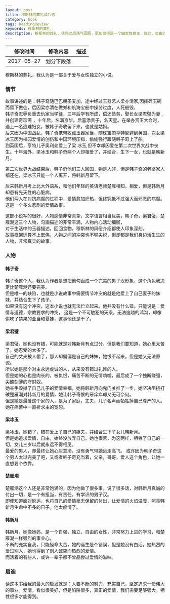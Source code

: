 ```yaml
---
layout: post
title: 穆斯林的葬礼读后感
category: book
tags: ReadingReview
keywords: 穆斯林的葬礼
description: 穆斯林的葬礼，读完之后荡气回肠，更加觉得是一个偏女性民主，独立，自由的书。
---
```

	  
| 修改时间 |    修改内容        | 描述  |
| ------------- |:-------------:| -----:|
| 2017-05-27     | 划分下段落| |

穆斯林的葬礼，我认为是一部关于爱与女性独立的小说。

### 情节 

故事讲述的是：韩子奇随巴巴朝圣麦加，途中经过玉器艺人梁亦清家,因摔碎玉碗而留下做徒，后因梁亦清在做郑和航海宝船中操劳过度，人死船毁，<br>
韩子奇忍辱负重去仇家当学徒，三年后学有所成，偿还债务，娶长女梁君璧为妻 ,<br>
并创建奇珍斋 ，十年后，名满京华。后喜添贵子，名天星。在举办赏玉大会时，遇上一名逃难妇女，被韩子奇收留下来，也就是姑妈。<br>
后来因为中国战乱，韩子奇携带收藏玉器家当，随珠宝商亨特躲避到英国，次女梁冰玉因为校园爱情的创伤和中国环境压抑，偷偷强行跟随韩子奇上了船。<br>
到英国后，亨特儿子奥利弗爱上了梁 冰玉,但不幸却因爱在第二次世界大战中丧生。十年海外，梁冰玉和韩子奇两个人却相爱了，并结合，生下一女，也就是韩新月。

第二次世界大战结束后，韩子奇他们三人回国，物是人非，但是韩子奇的老婆家人都还在，梁冰玉只能一个人离开，将韩新月留下。<br>

后来韩新月考上北大外语系，和他们年轻的英语老师楚雁相知，相爱，但是韩新月却患有先天性的心脏病，<br>
他们两人在对抗病魔的过程中，爱情愈加炽热，但终究抵不过强大而邪恶的病魔。<br>
这是一个多么悲剧的爱情故事。<br>

这部小说写的很好，人物感情非常真挚，文字语言相当优美，韩子奇，梁君璧，楚雁潮这三个人物，勾画描述的非常丰满，人物内心活动细腻，<br>
对于生活中的玉器描述，回回食物，穆斯林的风俗介绍都使人印象深刻。<br>
故事框架远算不上宏伟，人物之间的冲突也不够尖锐，但却都是我们身边活生生的人物，非常真实的故事。<br>

### 人物 

#### 韩子奇
韩子奇这个人，我认为作者是想把他勾画成一个完美的男子汉形象，这个角色我决定比楚雁潮还要完美。<br>
但是唯一的缺陷，也就是小说故事中需要情节冲突的就是他爱上了自己妻子的妹妹，并结合生下了孩子。<br>
如果没有这个冲突，这本小说也就无法伫立起来。他并没有什么错。只能说是：爱情与道德，宗教要求的冲突，
这是一个不可触犯的天条，无法逾越的鸿沟，却像偷吃了禁果的亚当和夏娃，这事他还是干了。<br>

#### 梁君璧
梁君璧，她也没有错，可能就是对韩新月有点过分，但是我们要知道，她心里太苦了，她忍受的太多了。<br>
自己的丈夫被人偷了，那人却偏偏是自己的妹妹，她恨不起来，但是她又无法原谅。<br>
所以她是那个对主永远虔诚的人，从来没有错过礼拜的人。<br>
但是她的心也是肉长的，被仇恨，痛苦不断的无情啃噬，最后成了一个独断赚强，尖酸刻薄的守财奴。<br>
她亲手毁掉了自己儿子的爱情幸福，她将韩新月向鬼门关推了一步，她坚决阻挠打破楚雁潮对韩新月的爱情，她让韩子奇恨的牙痒痒却又无可奈何。<br>
但是她是最爱这个家的人，是为了家庭，丈夫，儿子名声而牺牲掉自己尊严的人。她在痛苦中一直祈求主的宽恕。<br>


#### 梁冰玉
梁冰玉，她错了，错在爱上了自己的姐夫，并结合生下了女儿韩新月。<br>
但是她追求爱情，自由，始终没放弃自己。她也很苦，为这两样，牺牲了自己的一切，女儿三岁以后就永远不得相见。<br>
最爱的男人，却最终让她心灰意冷，没有勇气带她远走高飞。
或许因为韩子奇这个男人太过完美了吧，又或者韩子奇充当着，父亲，哥哥，爱人这个角色，让她一直想要个依靠。<br>

#### 楚雁潮
楚雁潮这个人还是非常饱满的，因为他做了很多事，说了很多话，对韩新月真诚的付出一切，是一个有担当，有责任，有学识的男子汉。<br>
即使知道面对厄运，也将自己的爱情毫无保留的付出，让爱情的火焰温暖，照亮韩新月生命中不多的日子。他太痴情了。<br>

#### 韩新月
韩新月，她像她妈，是一个自强，独立，自由的女性，非常努力上进的学习，和楚雁潮一样强烈的事业心，<br>
不断的充实自我，只能怪命太苦，她的诞生是个错误，但是她没有白活，她热烈的爱过别人，她也得到了别人诚挚而热烈的爱情。<br>
而活着的有些人，或许一辈子都不曾品尝过爱情的滋味。

### 启迪 

读这本书给我的最大的启发就是：人要不断的努力，充实自己，坚定追求一份伟大的事业。爱情，看似很美好，但是陷阱很多，真正的爱情，我们需要足够强大，牺牲很多才能得到。

